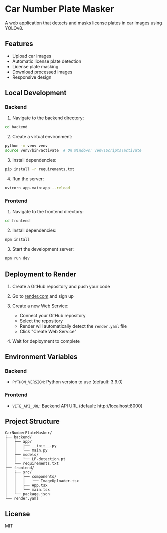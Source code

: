 # Car Number Plate Masker

A web application that detects and masks license plates in car images using YOLOv8.

## Features

- Upload car images
- Automatic license plate detection
- License plate masking
- Download processed images
- Responsive design

## Local Development

### Backend

1. Navigate to the backend directory:
```bash
cd backend
```

2. Create a virtual environment:
```bash
python -m venv venv
source venv/bin/activate  # On Windows: venv\Scripts\activate
```

3. Install dependencies:
```bash
pip install -r requirements.txt
```

4. Run the server:
```bash
uvicorn app.main:app --reload
```

### Frontend

1. Navigate to the frontend directory:
```bash
cd frontend
```

2. Install dependencies:
```bash
npm install
```

3. Start the development server:
```bash
npm run dev
```

## Deployment to Render

1. Create a GitHub repository and push your code

2. Go to [render.com](https://render.com) and sign up

3. Create a new Web Service:
   - Connect your GitHub repository
   - Select the repository
   - Render will automatically detect the `render.yaml` file
   - Click "Create Web Service"

4. Wait for deployment to complete

## Environment Variables

### Backend
- `PYTHON_VERSION`: Python version to use (default: 3.9.0)

### Frontend
- `VITE_API_URL`: Backend API URL (default: http://localhost:8000)

## Project Structure

```
CarNumberPlateMasker/
├── backend/
│   ├── app/
│   │   ├── __init__.py
│   │   └── main.py
│   ├── models/
│   │   └── LP-detection.pt
│   └── requirements.txt
├── frontend/
│   ├── src/
│   │   ├── components/
│   │   │   └── ImageUploader.tsx
│   │   ├── App.tsx
│   │   └── main.tsx
│   └── package.json
└── render.yaml
```

## License

MIT 